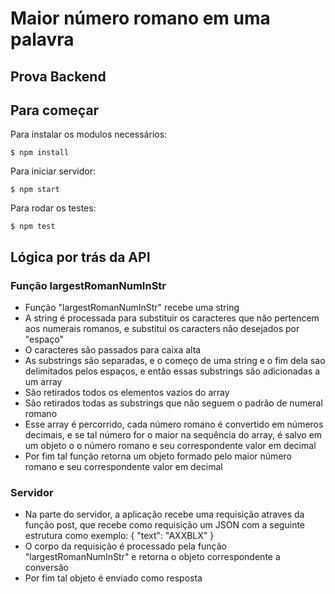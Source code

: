 # Maior número romano em uma palavra
## Prova Backend

## Para começar
Para instalar os modulos necessários:

```
$ npm install
```

Para iniciar servidor:

```
$ npm start
```

Para rodar os testes:

```
$ npm test
```

## Lógica por trás da API
### Função largestRomanNumInStr
- Função "largestRomanNumInStr" recebe uma string
- A string é processada para substituir os caracteres que não pertencem aos numerais romanos, e substitui os caracters não desejados por "espaço"
- O caracteres são passados para caixa alta
- As substrings são separadas, e o começo de uma string e o fim dela sao delimitados pelos espaços, e então essas substrings são adicionadas a um array
- São retirados todos os elementos vazios do array
- São retirados todas as substrings que não seguem o padrão de numeral romano
- Esse array é percorrido, cada número romano é convertido em números decimais, e se tal número for o maior na sequência do array, é salvo em um objeto o o número romano e seu correspondente valor em decimal
- Por fim tal função retorna um objeto formado pelo maior número romano e seu correspondente valor em decimal

### Servidor
- Na parte do servidor, a aplicação recebe uma requisição atraves da função post, que recebe como requisição um JSON com a seguinte estrutura como exemplo: { "text": "AXXBLX" }
- O corpo da requisição é processado pela função "largestRomanNumInStr" e retorna o objeto correspondente a conversão
- Por fim tal objeto é enviado como resposta